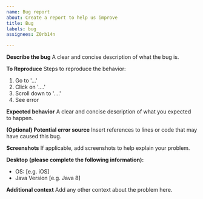 ```yaml
---
name: Bug report
about: Create a report to help us improve
title: Bug
labels: bug
assignees: Z0rb14n

---
```


**Describe the bug**
A clear and concise description of what the bug is.

**To Reproduce**
Steps to reproduce the behavior:
1. Go to '...'
2. Click on '....'
3. Scroll down to '....'
4. See error

**Expected behavior**
A clear and concise description of what you expected to happen.

**(Optional) Potential error source**
Insert references to lines or code that may have caused this bug.

**Screenshots**
If applicable, add screenshots to help explain your problem.

**Desktop (please complete the following information):**
 - OS: [e.g. iOS]
 - Java Version [e.g. Java 8]

**Additional context**
Add any other context about the problem here.

